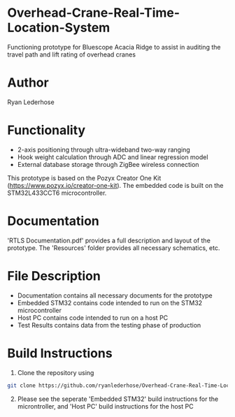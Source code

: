 # Overhead-Crane-Real-Time-Location-System
Functioning prototype for Bluescope Acacia Ridge to assist in auditing the travel path and lift rating of overhead cranes

# Author
Ryan Lederhose

# Functionality
* 2-axis positioning through ultra-wideband two-way ranging
* Hook weight calculation through ADC and linear regression model
* External database storage through ZigBee wireless connection

This prototype is based on the Pozyx Creator One Kit (https://www.pozyx.io/creator-one-kit). The embedded code is built on the 
STM32L433CCT6 microcontroller.

# Documentation
'RTLS Documentation.pdf' provides a full description and layout of the prototype. The 'Resources' folder provides all necessary
schematics, etc.

# File Description
* Documentation contains all necessary documents for the prototype
* Embedded STM32 contains code intended to run on the STM32 microcontroller
* Host PC contains code intended to run on a host PC
* Test Results contains data from the testing phase of production
  
# Build Instructions
1. Clone the repository using
```bash
git clone https://github.com/ryanlederhose/Overhead-Crane-Real-Time-Location-System.git
```
2. Please see the seperate 'Embedded STM32' build instructions for the microntroller, and 'Host PC' build instructions for the host PC
